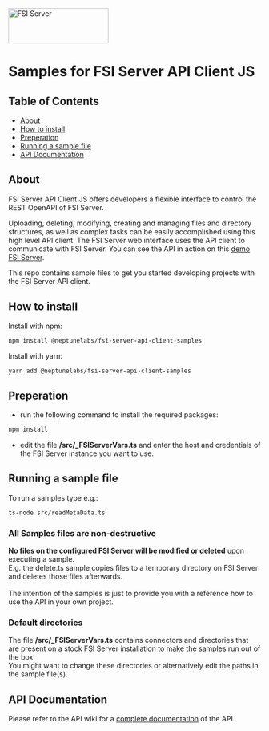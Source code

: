 <div>
    <a href="https://github.com/neptunelabs/fsi-server-api-client-js">
        <img width="200" height="70" src="https://fsi-site.neptunelabs.com/fsi/static/assets/logos/fsi_server.svg" alt="FSI Server">
    </a>
</div>

# Samples for FSI Server API Client JS



## Table of Contents

-   [About](#about)
-   [How to install](#how-to-install)
-   [Preperation](#Preperation)
-   [Running a sample file](#Running-a-sample-file)
- [API Documentation](https://github.com/neptunelabs/fsi-server-api-client-js/wiki)

## About
FSI Server API Client JS offers developers a flexible interface to control the REST OpenAPI of FSI Server.

Uploading, deleting, modifying, creating and managing files and directory structures, as well as complex tasks can be easily accomplished using this high level API client. The FSI Server web interface uses the API client to communicate with FSI Server. You can see the API in action on this [demo FSI Server](https://demo.fsi-server.com/fsi/interface/).

This repo contains sample files to get you started developing projects with the FSI Server API client.

## How to install

Install with npm:

```bash
npm install @neptunelabs/fsi-server-api-client-samples
```

Install with yarn:

```bash
yarn add @neptunelabs/fsi-server-api-client-samples
```
## Preperation

- run the following command to install the required packages:
```bash
npm install
```
- edit the file <b>/src/_FSIServerVars.ts</b> and enter the host and credentials of the FSI Server instance you want to use.

## Running a sample file


To run a samples type e.g.:
```bash
ts-node src/readMetaData.ts
```


### All Samples files are non-destructive
<b>No files on the configured FSI Server will be modified or deleted</b> upon executing a sample.<br/>
E.g. the delete.ts sample copies files to a temporary directory on FSI Server and deletes those files afterwards.<br/><br/>
The intention of the samples is just to provide you with a reference how to use the API in your own project. 

### Default directories
The file <b>/src/_FSIServerVars.ts</b> contains connectors and directories that are present on a stock FSI Server installation to make the samples run out of the box.<br/> 
You might want to change these directories or alternatively edit the paths in the sample file(s).

## API Documentation
Please refer to the API wiki for a [complete documentation](https://github.com/neptunelabs/fsi-server-api-client-js/wiki) of the API.
 